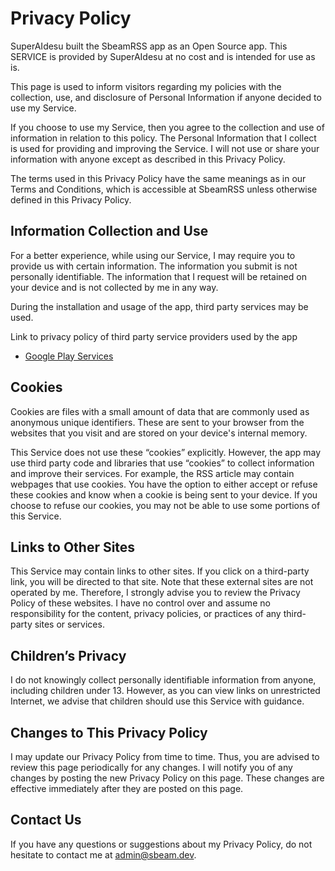 # Privacy Policy

SuperAIdesu built the SbeamRSS app as an Open Source app. This SERVICE is provided by SuperAIdesu at no cost and is intended for use as is.

This page is used to inform visitors regarding my policies with the collection, use, and disclosure of Personal Information if anyone decided to use my Service.

If you choose to use my Service, then you agree to the collection and use of information in relation to this policy. The Personal Information that I collect is used for providing and improving the Service. I will not use or share your information with anyone except as described in this Privacy Policy.

The terms used in this Privacy Policy have the same meanings as in our Terms and Conditions, which is accessible at SbeamRSS unless otherwise defined in this Privacy Policy.

## Information Collection and Use

For a better experience, while using our Service, I may require you to provide us with certain information. The information you submit is not personally identifiable. The information that I request will be retained on your device and is not collected by me in any way.

During the installation and usage of the app, third party services may be used.

Link to privacy policy of third party service providers used by the app

*   [Google Play Services](https://www.google.com/policies/privacy/)

## Cookies

Cookies are files with a small amount of data that are commonly used as anonymous unique identifiers. These are sent to your browser from the websites that you visit and are stored on your device's internal memory.

This Service does not use these “cookies” explicitly. However, the app may use third party code and libraries that use “cookies” to collect information and improve their services. For example, the RSS article may contain webpages that use cookies. You have the option to either accept or refuse these cookies and know when a cookie is being sent to your device. If you choose to refuse our cookies, you may not be able to use some portions of this Service.

## Links to Other Sites

This Service may contain links to other sites. If you click on a third-party link, you will be directed to that site. Note that these external sites are not operated by me. Therefore, I strongly advise you to review the Privacy Policy of these websites. I have no control over and assume no responsibility for the content, privacy policies, or practices of any third-party sites or services.

## Children’s Privacy

I do not knowingly collect personally identifiable information from anyone, including children under 13\. However, as you can view links on unrestricted Internet, we advise that children should use this Service with guidance.

## Changes to This Privacy Policy

I may update our Privacy Policy from time to time. Thus, you are advised to review this page periodically for any changes. I will notify you of any changes by posting the new Privacy Policy on this page. These changes are effective immediately after they are posted on this page.

## Contact Us

If you have any questions or suggestions about my Privacy Policy, do not hesitate to contact me at admin@sbeam.dev.
